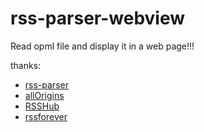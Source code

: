 # rss-parser-webview
Read opml file and display it in a web page!!!

thanks:

- [rss-parser](https://github.com/rbren/rss-parser)
- [allOrigins](https://github.com/gnuns/allOrigins)
- [RSSHub](https://github.com/DIYgod/RSSHub)
- [rssforever](https://rsshub.rssforever.com/)
